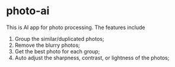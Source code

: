 # photo-ai
This is AI app for photo processing. The features include 
1) Group the similar/duplicated photos;
2) Remove the blurry photos;
3) Get the best photo for each group;
4) Auto adjust the sharpness, contrast, or lightness of the photos;
